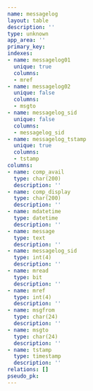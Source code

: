 ```yaml
---
name: messagelog
layout: table
description: ''
type: unknown
app_area: ''
primary_key: 
indexes:
- name: messagelog01
  unique: true
  columns:
  - mref
- name: messagelog02
  unique: false
  columns:
  - msgto
- name: messagelog_sid
  unique: false
  columns:
  - messagelog_sid
- name: messagelog_tstamp
  unique: true
  columns:
  - tstamp
columns:
- name: comp_avail
  type: char(200)
  description: ''
- name: comp_display
  type: char(200)
  description: ''
- name: mdatetime
  type: datetime
  description: ''
- name: message
  type: text
  description: ''
- name: messagelog_sid
  type: int(4)
  description: ''
- name: mread
  type: bit
  description: ''
- name: mref
  type: int(4)
  description: ''
- name: msgfrom
  type: char(24)
  description: ''
- name: msgto
  type: char(24)
  description: ''
- name: tstamp
  type: timestamp
  description: ''
relations: []
pseudo_pk: 
---
```


